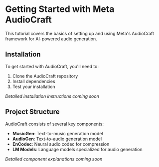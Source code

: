 # Getting Started with Meta AudioCraft

This tutorial covers the basics of setting up and using Meta's AudioCraft framework for AI-powered audio generation.

## Installation

To get started with AudioCraft, you'll need to:

1. Clone the AudioCraft repository
2. Install dependencies
3. Test your installation

*Detailed installation instructions coming soon*

## Project Structure

AudioCraft consists of several key components:

- **MusicGen**: Text-to-music generation model
- **AudioGen**: Text-to-audio generation model
- **EnCodec**: Neural audio codec for compression
- **LM Models**: Language models specialized for audio generation

*Detailed component explanations coming soon*